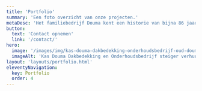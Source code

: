 ```yaml
---
title: 'Portfolio'
summary: 'Een foto overzicht van onze projecten.'
metaDesc: 'Het familiebedrijf Douma kent een historie van bijna 86 jaar. Er is dus een enorm portfolio opgebouwd in die tijd. Meer weten? Neem contact met ons op!'
button:
  text: 'Contact opnemen'
  link: '/contact/'
hero:
  image: '/images/img/kas-douma-dakbedekking-onderhoudsbedrijf-oud-douma-gebouw-zwart-wit.jpg'
  imageAlt: 'Kas Douma Dakbedekking en Onderhoudsbedrijf steiger verhuur, douma gebouw oud'
layout: 'layouts/portfolio.html'
eleventyNavigation:
  key: Portfolio
  order: 4
---
```


